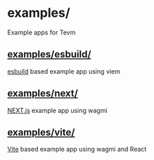 # examples/

Example apps for Tevm

## [examples/esbuild/](/examples/esbuild/)

[esbuild](https://esbuild.dev/) based example app using viem

## [examples/next/](/examples/next)

[NEXT.js](https://nextjs.org/) example app using wagmi

## [examples/vite/](/examples/vite)

[Vite](https://vitejs.dev/) based example app using wagmi and React
